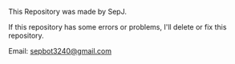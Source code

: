 This Repository was made by SepJ.

If this repository has some errors or problems, I'll delete or fix this repository.

Email: <sepbot3240@gmail.com>